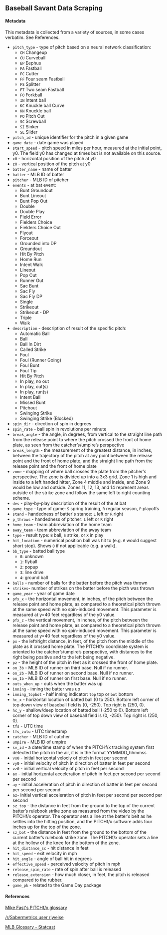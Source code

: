 ## Baseball Savant Data Scraping

#### Metadata

This metadata is collected from a variety of sources, in some cases verbatim. See References.  

- `pitch_type` - type of pitch based on a neural network classification:
	- `CH` Changeup
	- `CU` Curveball
	- `EP` Eephus
	- `FA` Fastball
	- `FC` Cutter
	- `FF` Four seam Fastball
	- `FS` Splitter
	- `FT` Two seam Fastball
	- `FO` Forkball
	- `IN` Intent ball
	- `KC` Knuckle ball Curve
	- `KN` Knuckle ball
	- `PO` Pitch Out
	- `SC` Screwball
	- `SI` Sinker
	- `SL` Slider
- `pitch_id`	- unique identifier for the pitch in a given game
- `game_date`	- date game was played
- `start_speed` - pitch speed in miles per hour, measured at the initial point, y0. The field y0 has changed at times but is not available on this source. 
- `x0` - horizontal position of the pitch at y0
- `z0` - vertical position of the pitch at y0
- `batter_name` - name of batter
- `batter` - MLB ID of batter	
- `pitcher` - MLB ID of pitcher	
- `events` - 	at bat event:
	- Bunt Groundout
	- Bunt Lineout
	- Bunt Pop Out
	- Double
	- Double Play
	- Field Error
	- Fielders Choice
	- Fielders Choice Out 
	- Flyout
	- Forceout
	- Grounded into DP
	- Groundout
	- Hit By Pitch
	- Home Run
	- Intent Walk
	- Lineout
	- Pop Out
	- Runner Out
	- Sac Bunt
	- Sac Fly
	- Sac Fly DP
	- Single
	- Strikeout
	- Strikeout - DP
	- Triple
	- Walk
- `description` - description of result of the specific pitch:
	- Automatic Ball
	- Ball
	- Ball In Dirt
	- Called Strike
	- Foul
	- Foul (Runner Going)
	- Foul Bunt
	- Foul Tip
	- Hit By Pitch
	- In play, no out
	- In play, out(s)
	- In play, run(s)
	- Intent Ball
	- Missed Bunt
	- Pitchout
	- Swinging Strike
	- Swinging Strike (Blocked)
- `spin_dir` - direction of spin in degrees
- `spin_rate` - ball spin in revolutions per minute
- `break_angle`	- the angle, in degrees, from vertical to the straight line path from the release point to where the pitch crossed the front of home plate, as seen from the catcher’s/umpire’s perspective
- `break_length` - the measurement of the greatest distance, in inches, between the trajectory of the pitch at any point between the release point and the front of home plate, and the straight line path from the release point and the front of home plate 	
- `zone` - mapping of where ball crosses the plate from the pitcher's perspective. The zone is divided up into a 3x3 grid. Zone 1 is high and inside to a left handed hitter, Zone 4 middle and inside, and Zone 9 would be low and outside. Zones 11, 12, 13, and 14 represent areas outside of the strike zone and follow the same left to right counting scheme.  
- `des` - play-by-play description of the result of the at bat
- `game_type` - type of game: `S` spring training, `R` regular season, `P` playoffs	
- `stand` - handedness of batter's stance: `L` left or `R` right	
- `p_throws` - handedness of pitcher: `L` left or `R` right
- `home_team` - team abbreviation of the home team 
- `away_team` - team abbreviation of the away team
- `type` - result type: `B` ball, `S` strike, or `X` in play
- `hit_location` - numerical position ball was hit to (e.g. `6` would suggest short stop). Shows `0` if not applicable (e.g. a walk).	
- `bb_type` - batted ball type
	- `0`: unknown
	- `1`: flyball
	- `2`: popup
	- `3`: line drive
	- `4`: ground ball
- `balls` - number of balls for the batter before the pitch was thrown	
- `strikes`- number of strikes on the batter before the picth was thrown
- `game_year` - year of game date	
- `pfx_x` - the horizontal movement, in inches, of the pitch between the release point and home plate, as compared to a theoretical pitch thrown at the same speed with no spin-induced movement. This parameter is measured at y=40 feet regardless of the y0 value.	
- `pfx_z` - the vertical movement, in inches, of the pitch between the release point and home plate, as compared to a theoretical pitch thrown at the same speed with no spin-induced movement. This parameter is measured at y=40 feet regardless of the y0 value.	
- `px` - the left/right distance, in feet, of the pitch from the middle of the plate as it crossed home plate. The PITCHf/x coordinate system is oriented to the catcher’s/umpire’s perspective, with distances to the right being positive and to the left being negative.	
- `pz` - the height of the pitch in feet as it crossed the front of home plate.	
- `on_3b` - MLB ID of runner on third base. Null if no runner.
- `on_2b` - MLB ID of runner on second base. Null if no runner.
- `on_1b` - MLB ID of runner on first base. Null if no runner.
- `outs_when_up` - outs when the batter was up
- `inning` - inning the batter was up	
- `inning_topbot` - half inning indicator: `top` top or `bot` bottom
- `hc_x` - horizontal location of batted ball (0 to 250). Bottom left corner of top down view of baseball field is (0, -250). Top right is (250, 0).
- `hc_y` - shallow/deep location of batted ball (-250 to 0). Bottom left corner of top down view of baseball field is (0, -250). Top right is (250, 0).
- `tfs` - UTC time
- `tfs_zulu` - UTC timestamp	
- `catcher` - MLB ID of catcher
- `umpire` - MLB ID of umpire	
- `sv_id` - a date/time stamp of when the PITCHf/x tracking system first detected the pitch in the air, it is in the format YYMMDD_hhmmss	
- `vx0` - initial horizontal velociy of pitch in feet per second	
- `vy0` - initial velocity of pitch in direction of batter in feet per second 	
- `vz0` - initial vertical velocity of pitch in feet per second
- `ax` - initial horizontal acceleration of pitch in feet per second per second per second	
- `ay` - initial acceleration of pitch in direction of batter in feet per second per second per second
- `az`- initial vertical acceleration of pitch in feet per second per second per second	
- `sz_top` - the distance in feet from the ground to the top of the current batter’s rulebook strike zone as measured from the video by the PITCHf/x operator. The operator sets a line at the batter’s belt as he settles into the hitting position, and the PITCHf/x software adds four inches up for the top of the zone.
- `sz_bot` - the distance in feet from the ground to the bottom of the current batter’s rulebook strike zone. The PITCHf/x operator sets a line at the hollow of the knee for the bottom of the zone.	
- `hit_distance_sc` - hit distance in feet
- `hit_speed` - exit velocity in mph	
- `hit_angle` - angle of ball hit in degrees
- `effective_speed` - perceived velocity of pitch in mph
- `release_spin_rate` - rate of spin after ball is released
- `release_extension` - how much closer, in feet, the pitch is released compared to the rubber. 
- `game_pk` - related to the Game Day package

#### References 

[Mike Fast's PITCHf/x glossary](https://fastballs.wordpress.com/category/pitchfx-glossary/)

[/r/Sabermetrics user rjweise](https://docs.google.com/document/d/1ztD20pt5K0HUi2EcJHT4SYdOZw9YPYhtLUmi8BpInuA/edit?pref=2&pli=1#heading=h.gjdgxs)

[MLB Glossary - Statcast](http://m.mlb.com/glossary/statcast)